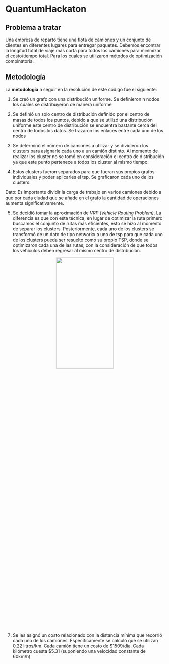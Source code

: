# QuantumHackaton

## Problema a tratar
Una empresa de reparto tiene una flota de camiones y un conjunto de clientes en diferentes lugares para entregar paquetes.
Debemos encontrar la longitud total de viaje más corta para todos los camiones para minimizar el costo/tiempo total. Para los cuales se utilizaron métodos de optimización combinatoria.

## Metodología
La **metodología** a seguir en la resolución de este código fue el siguiente:

1. Se creó un grafo con una distribución uniforme. Se definieron n nodos los cuales se distribuyeron de manera uniforme

2.  Se definió un solo centro de distribución definido por el centro de masas de todos los puntos, debido a que se utilizó una distribución uniforme este centro de distribución se encuentra bastante cerca del centro de todos los datos. Se trazaron los enlaces entre cada uno de los nodos

3. Se determinó el número de camiones a utilizar y se dividieron los clusters para asignarle cada uno a un camión distinto. Al momento de realizar los cluster no se tomó en consideración el centro de distribución ya que este punto pertenece a todos los cluster al mismo tiempo.

4. Estos clusters fueron separados para que fueran sus propios grafos individuales y poder aplicarles el tsp. Se graficaron cada uno de los clusters.

Dato: Es importante dividir la carga de trabajo en varios camiones debido a que por cada ciudad que se añade en el grafo la cantidad de operaciones aumenta significativamente. 

5. Se decidió tomar la aproximación de *VRP (Vehicle Routing Problem)*. La diferencia es que con esta técnica, en lugar de optimizar la ruta primero buscamos el conjunto de rutas más eficientes, esto se hizo al momento de separar los clusters.
Posteriormente, cada uno de los clusters se transformó de un dato de tipo networkx a uno de tsp para que cada uno de los clusters pueda ser resuelto como su propio TSP, donde se optimizaron cada una de las rutas, con la consideración de que todos los vehículos deben regresar al mismo centro de distribución.
<center>
   <img src="https://ingenieriaindustrialonline.com/wp-content/uploads/2021/07/VRP.png"  width="60%" height="30%">
</center>
 
7. Se les asignó un costo relacionado con la distancia mínima que recorrió cada uno de los camiones. Específicamente se calculó que se utilizan 0.22 litros/km. Cada camión tiene un costo de $1509/día. Cada kilómetro cuesta $5.31 (suponiendo una velocidad constante de 60km/h)
